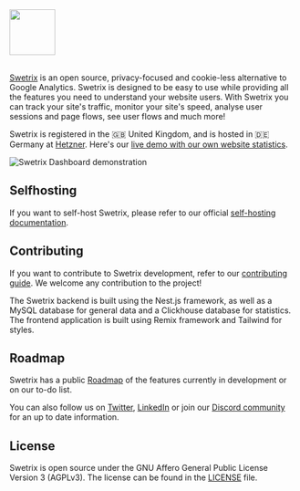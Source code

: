 <picture>
  <source media="(prefers-color-scheme: dark)" srcset="https://swetrix.com/assets/logo_white.png">
  <img alt="" src="https://swetrix.com/assets/logo_blue.png" height="80">
</picture>
<br /><br />

[Swetrix](https://swetrix.com) is an open source, privacy-focused and cookie-less alternative to Google Analytics. Swetrix is designed to be easy to use while providing all the features you need to understand your website users. With Swetrix you can track your site's traffic, monitor your site's speed, analyse user sessions and page flows, see user flows and much more!

Swetrix is registered in the 🇬🇧 United Kingdom, and is hosted in 🇩🇪 Germany at [Hetzner](https://www.hetzner.com). Here's our [live demo with our own website statistics](https://swetrix.com/projects/STEzHcB1rALV).

<picture>
  <source media="(prefers-color-scheme: dark)" srcset="https://swetrix.com/assets/screenshot_dark.png">
  <img alt="Swetrix Dashboard demonstration" src="https://swetrix.com/assets/screenshot_light.png">
</picture>

## Selfhosting
If you want to self-host Swetrix, please refer to our official [self-hosting documentation](https://docs.swetrix.com/selfhosting/how-to).

## Contributing
If you want to contribute to Swetrix development, refer to our [contributing guide](./CONTRIBUTING.MD). We welcome any contribution to the project!

The Swetrix backend is built using the Nest.js framework, as well as a MySQL database for general data and a Clickhouse database for statistics. The frontend application is built using Remix framework and Tailwind for styles. 

## Roadmap
Swetrix has a public [Roadmap](https://github.com/orgs/Swetrix/projects/7) of the features currently in development or on our to-do list.

You can also follow us on [Twitter](https://x.com/swetrix), [LinkedIn](https://www.linkedin.com/company/linkedin/) or join our [Discord community](https://discord.gg/ZVK8Tw2E8j) for an up to date information.

## License
Swetrix is open source under the GNU Affero General Public License Version 3 (AGPLv3). The license can be found in the [LICENSE](./LICENSE) file.
